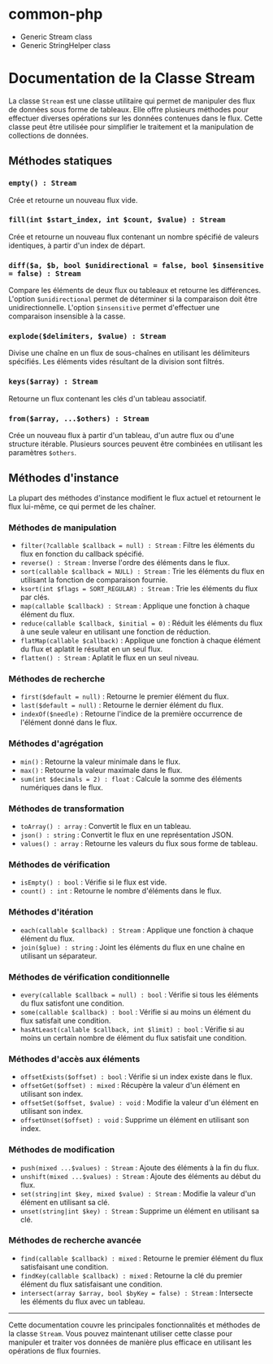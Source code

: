 # common-php

- Generic Stream class
- Generic StringHelper class

# Documentation de la Classe Stream

La classe `Stream` est une classe utilitaire qui permet de manipuler des flux de données sous forme de tableaux. Elle offre plusieurs méthodes pour effectuer diverses opérations sur les données contenues dans le flux. Cette classe peut être utilisée pour simplifier le traitement et la manipulation de collections de données.

## Méthodes statiques

### `empty() : Stream`
Crée et retourne un nouveau flux vide.

### `fill(int $start_index, int $count, $value) : Stream`
Crée et retourne un nouveau flux contenant un nombre spécifié de valeurs identiques, à partir d'un index de départ.

### `diff($a, $b, bool $unidirectional = false, bool $insensitive = false) : Stream`
Compare les éléments de deux flux ou tableaux et retourne les différences. L'option `$unidirectional` permet de déterminer si la comparaison doit être unidirectionnelle. L'option `$insensitive` permet d'effectuer une comparaison insensible à la casse.

### `explode($delimiters, $value) : Stream`
Divise une chaîne en un flux de sous-chaînes en utilisant les délimiteurs spécifiés. Les éléments vides résultant de la division sont filtrés.

### `keys($array) : Stream`
Retourne un flux contenant les clés d'un tableau associatif.

### `from($array, ...$others) : Stream`
Crée un nouveau flux à partir d'un tableau, d'un autre flux ou d'une structure itérable. Plusieurs sources peuvent être combinées en utilisant les paramètres `$others`.

## Méthodes d'instance

La plupart des méthodes d'instance modifient le flux actuel et retournent le flux lui-même, ce qui permet de les chaîner.

### Méthodes de manipulation

- `filter(?callable $callback = null) : Stream` : Filtre les éléments du flux en fonction du callback spécifié.
- `reverse() : Stream` : Inverse l'ordre des éléments dans le flux.
- `sort(callable $callback = NULL) : Stream` : Trie les éléments du flux en utilisant la fonction de comparaison fournie.
- `ksort(int $flags = SORT_REGULAR) : Stream` : Trie les éléments du flux par clés.
- `map(callable $callback) : Stream` : Applique une fonction à chaque élément du flux.
- `reduce(callable $callback, $initial = 0)` : Réduit les éléments du flux à une seule valeur en utilisant une fonction de réduction.
- `flatMap(callable $callback)` : Applique une fonction à chaque élément du flux et aplatit le résultat en un seul flux.
- `flatten() : Stream` : Aplatit le flux en un seul niveau.

### Méthodes de recherche

- `first($default = null)` : Retourne le premier élément du flux.
- `last($default = null)` : Retourne le dernier élément du flux.
- `indexOf($needle)` : Retourne l'indice de la première occurrence de l'élément donné dans le flux.

### Méthodes d'agrégation

- `min()` : Retourne la valeur minimale dans le flux.
- `max()` : Retourne la valeur maximale dans le flux.
- `sum(int $decimals = 2) : float` : Calcule la somme des éléments numériques dans le flux.

### Méthodes de transformation

- `toArray() : array` : Convertit le flux en un tableau.
- `json() : string` : Convertit le flux en une représentation JSON.
- `values() : array` : Retourne les valeurs du flux sous forme de tableau.

### Méthodes de vérification

- `isEmpty() : bool` : Vérifie si le flux est vide.
- `count() : int` : Retourne le nombre d'éléments dans le flux.

### Méthodes d'itération

- `each(callable $callback) : Stream` : Applique une fonction à chaque élément du flux.
- `join($glue) : string` : Joint les éléments du flux en une chaîne en utilisant un séparateur.

### Méthodes de vérification conditionnelle

- `every(callable $callback = null) : bool` : Vérifie si tous les éléments du flux satisfont une condition.
- `some(callable $callback) : bool` : Vérifie si au moins un élément du flux satisfait une condition.
- `hasAtLeast(callable $callback, int $limit) : bool` : Vérifie si au moins un certain nombre de élément du flux satisfait une condition.

### Méthodes d'accès aux éléments

- `offsetExists($offset) : bool` : Vérifie si un index existe dans le flux.
- `offsetGet($offset) : mixed` : Récupère la valeur d'un élément en utilisant son index.
- `offsetSet($offset, $value) : void` : Modifie la valeur d'un élément en utilisant son index.
- `offsetUnset($offset) : void` : Supprime un élément en utilisant son index.

### Méthodes de modification

- `push(mixed ...$values) : Stream` : Ajoute des éléments à la fin du flux.
- `unshift(mixed ...$values) : Stream` : Ajoute des éléments au début du flux.
- `set(string|int $key, mixed $value) : Stream` : Modifie la valeur d'un élément en utilisant sa clé.
- `unset(string|int $key) : Stream` : Supprime un élément en utilisant sa clé.

### Méthodes de recherche avancée

- `find(callable $callback) : mixed` : Retourne le premier élément du flux satisfaisant une condition.
- `findKey(callable $callback) : mixed` : Retourne la clé du premier élément du flux satisfaisant une condition.
- `intersect(array $array, bool $byKey = false) : Stream` : Intersecte les éléments du flux avec un tableau.

---

Cette documentation couvre les principales fonctionnalités et méthodes de la classe `Stream`. Vous pouvez maintenant utiliser cette classe pour manipuler et traiter vos données de manière plus efficace en utilisant les opérations de flux fournies.
